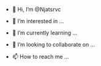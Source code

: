 - 👋 Hi, I’m @Njatsrvc

- 👀 I’m interested in ...
- 🌱 I’m currently learning ...
- 💞️ I’m looking to collaborate on ...
- 📫 How to reach me ...

<!---
Njatsrvc/Njatsrvc is a ✨ special ✨ repository because its `README.md` (this file) appears on your GitHub profile.
You can click the Preview link to take a look at your changes.
--->
